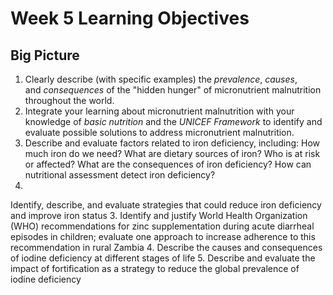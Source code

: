 # Week 5 Learning Objectives
## Big Picture
1. Clearly describe (with specific examples) the _prevalence_, _causes_, and _consequences_ of the "hidden hunger" of micronutrient malnutrition throughout the world.
2. Integrate your learning about micronutrient malnutrition with your knowledge of _basic nutrition_ and the _UNICEF Framework_ to identify and evaluate possible solutions to address micronutrient malnutrition.
3. Describe and evaluate factors related to iron deficiency, including: How much iron do we need? What are dietary sources of iron? Who is at risk or affected? What are the consequences of iron
deficiency? How can nutritional assessment detect iron deficiency?
2.
Identify, describe, and evaluate strategies that could reduce
iron deficiency and improve iron status
3.
Identify and justify World Health Organization (WHO)
recommendations for zinc supplementation during acute
diarrheal episodes in children; evaluate one approach to
increase adherence to this recommendation in rural Zambia
4.
Describe the causes and consequences of iodine deficiency at
different stages of life
5.
Describe and evaluate the impact of fortification as a strategy
to reduce the global prevalence of iodine deficiency
